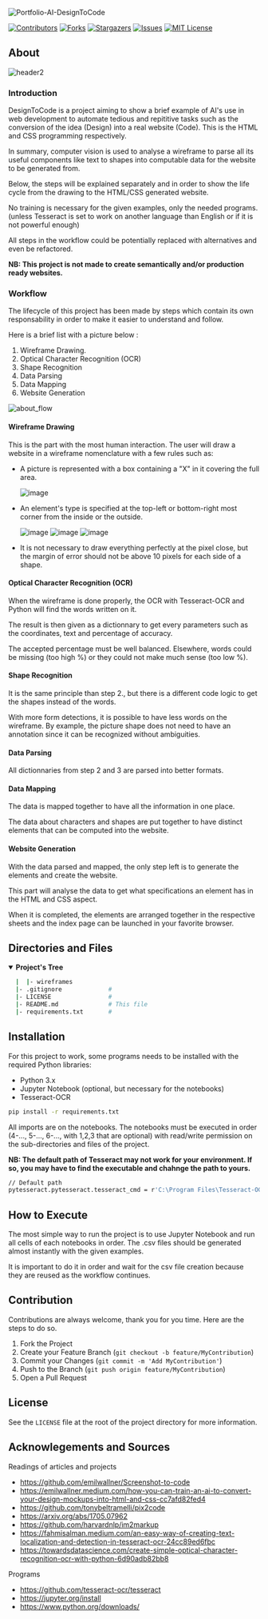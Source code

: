 <!-- Repo's Banner -->
![Portfolio-AI-DesignToCode](https://user-images.githubusercontent.com/42849270/123730421-520f5d80-d864-11eb-8bd8-db0886fcfd0f.png)



<!-- Shield Badges -->
[![Contributors][contributors-shield]][contributors-url]
[![Forks][forks-shield]][forks-url]
[![Stargazers][stars-shield]][stars-url]
[![Issues][issues-shield]][issues-url]
[![MIT License][license-shield]][license-url]



<!-- Description of the Project -->
## About
![header2](https://user-images.githubusercontent.com/42849270/123861178-e0332480-d8f4-11eb-851e-915fe8db6f6a.png)

### Introduction
DesignToCode is a project aiming to show a brief example of AI's use in web development to automate tedious and repititive tasks such as the conversion of the idea (Design) into  a real website (Code). This is the HTML and CSS programming respectively.

In summary, computer vision is used to analyse a wireframe to parse all its useful components like text to shapes into computable data for the website to be generated from.

Below, the steps will be explained separately and in order to show the life cycle from the drawing to the HTML/CSS generated website.

No training is necessary for the given examples, only the needed programs. (unless Tesseract is set to work on another language than English or if it is not powerful enough)

All steps in the workflow could be potentially replaced with alternatives and even be refactored.

**NB: This project is not made to create semantically and/or production ready websites.**


### Workflow
The lifecycle of this project has been made by steps which contain its own responsability in order to make it easier to understand and follow.

Here is a brief list with a picture below :
1. Wireframe Drawing.
2. Optical Character Recognition (OCR)
3. Shape Recognition
4. Data Parsing
5. Data Mapping
6. Website Generation

![about_flow](https://user-images.githubusercontent.com/42849270/123883032-0fa65900-d916-11eb-81b8-b222dd556f52.png)

#### Wireframe Drawing
This is the part with the most human interaction. The user will draw a website in a wireframe nomenclature with a few rules such as:
- A picture is represented with a box containing a "X" in it covering the full area.

  ![image](https://user-images.githubusercontent.com/42849270/123886397-577cae80-d91d-11eb-9beb-ea5a6c12178d.png)
  
- An element's type is specified at the top-left or bottom-right most corner from the inside or the outside.

  ![image](https://user-images.githubusercontent.com/42849270/123886109-bbeb3e00-d91c-11eb-8ddc-e863b8f2b324.png)
  ![image](https://user-images.githubusercontent.com/42849270/123886116-bf7ec500-d91c-11eb-839f-eecd1638c05c.png)
  ![image](https://user-images.githubusercontent.com/42849270/123886122-c3aae280-d91c-11eb-8bd1-048acfac48d0.png)
  
- It is not necessary to draw everything perfectly at the pixel close, but the margin of error should not be above 10 pixels for each side of a shape.


#### Optical Character Recognition (OCR)
When the wireframe is done properly, the OCR with Tesseract-OCR and Python will find the words written on it.

The result is then given as a dictionnary to get every parameters such as the coordinates, text and percentage of accuracy.

The accepted percentage must be well balanced. Elsewhere, words could be missing (too high %) or they could not make much sense (too low %).


#### Shape Recognition
It is the same principle than step 2., but there is a different code logic to get the shapes instead of the words.

With more form detections, it is possible to have less words on the wireframe. By example, the picture shape does not need to have an annotation since it can be recognized without ambiguities.


#### Data Parsing
All dictionnaries from step 2 and 3 are parsed into better formats.


#### Data Mapping
The data is mapped together to have all the information in one place.

The data about characters and shapes are put together to have distinct elements that can be computed into the website.


#### Website Generation
With the data parsed and mapped, the only step left is to generate the elements and create the website.

This part will analyse the data to get what specifications an element has in the HTML and CSS aspect.

When it is completed, the elements are arranged together in the respective sheets and the index page can be launched in your favorite browser.



<!-- Repo's Content Tree -->
## Directories and Files
<details open>
  <summary><b>Project's Tree</b></summary>
    
  ``` bash
    |  |- wireframes
    |- .gitignore             #
    |- LICENSE                #
    |- README.md              # This file
    |- requirements.txt       #
  ```
</details>


<!-- Getting Started -->
## Installation
For this project to work, some programs needs to be installed with the required Python libraries:
- Python 3.x
- Jupyter Notebook (optional, but necessary for the notebooks)
- Tesseract-OCR

``` bash
pip install -r requirements.txt
```

All imports are on the notebooks. The notebooks must be executed in order (4-..., 5-..., 6-..., with 1,2,3 that are optional) with read/write permission on the sub-directories and files of the project.

**NB: The default path of Tesseract may not work for your environment. If so, you may have to find the executable and chahnge the path to yours.**

``` bash
// Default path
pytesseract.pytesseract.tesseract_cmd = r'C:\Program Files\Tesseract-OCR\tesseract.exe'
```



## How to Execute
The most simple way to run the project is to use Jupyter Notebook and run all cells of each notebooks in order. The .csv files should be generated almost instantly with the given examples.

It is important to do it in order and wait for the csv file creation because they are reused as the workflow continues.



<!-- Contribution -->
## Contribution

Contributions are always welcome, thank you for you time. Here are the steps to do so.

1. Fork the Project
2. Create your Feature Branch (`git checkout -b feature/MyContribution`)
3. Commit your Changes (`git commit -m 'Add MyContribution'`)
4. Push to the Branch (`git push origin feature/MyContribution`)
5. Open a Pull Request



<!-- License -->
## License

See the `LICENSE` file at the root of the project directory for more information.



<!-- Acknowlegements and Sources -->
## Acknowlegements and Sources
Readings of articles and projects
- https://github.com/emilwallner/Screenshot-to-code
- https://emilwallner.medium.com/how-you-can-train-an-ai-to-convert-your-design-mockups-into-html-and-css-cc7afd82fed4
- https://github.com/tonybeltramelli/pix2code
- https://arxiv.org/abs/1705.07962
- https://github.com/harvardnlp/im2markup
- https://fahmisalman.medium.com/an-easy-way-of-creating-text-localization-and-detection-in-tesseract-ocr-24cc89ed6fbc
- https://towardsdatascience.com/create-simple-optical-character-recognition-ocr-with-python-6d90adb82bb8

Programs
- https://github.com/tesseract-ocr/tesseract
- https://jupyter.org/install
- https://www.python.org/downloads/ 



<!-- md links & imgs -->
<!-- https://www.markdownguide.org/basic-syntax/#reference-style-links -->
[contributors-shield]: https://img.shields.io/github/contributors/steve-levesque/Portfolio-AI-DesignToCode.svg?style=for-the-badge
[contributors-url]: https://github.com/steve-levesque/Portfolio-AI-DesignToCode/graphs/contributors
[forks-shield]: https://img.shields.io/github/forks/steve-levesque/Portfolio-AI-DesignToCode.svg?style=for-the-badge
[forks-url]: https://github.com/steve-levesque/Portfolio-AI-DesignToCode/network/members
[stars-shield]: https://img.shields.io/github/stars/steve-levesque/Portfolio-AI-DesignToCode.svg?style=for-the-badge
[stars-url]: https://github.com/steve-levesque/Portfolio-AI-DesignToCode/stargazers
[issues-shield]: https://img.shields.io/github/issues/steve-levesque/Portfolio-AI-DesignToCode.svg?style=for-the-badge
[issues-url]: https://github.com/steve-levesque/Portfolio-AI-DesignToCode/issues
[license-shield]: https://img.shields.io/github/license/steve-levesque/Portfolio-AI-DesignToCode.svg?style=for-the-badge
[license-url]: https://github.com/steve-levesque/Portfolio-AI-DesignToCode/blob/main/LICENSE
